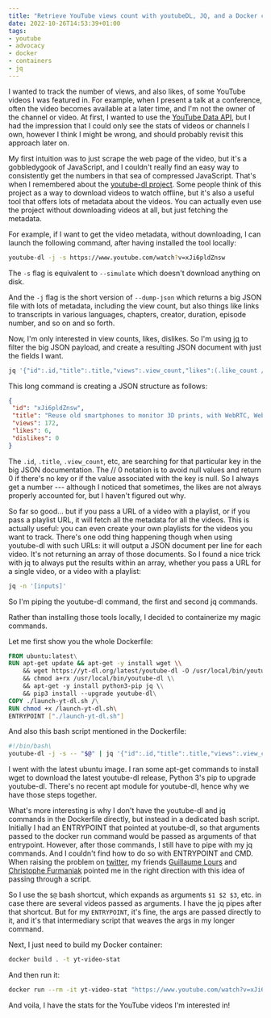 ```yaml
---
title: "Retrieve YouTube views count with youtubeDL, JQ, and a Docker container"
date: 2022-10-26T14:53:39+01:00
tags:
- youtube
- advocacy
- docker
- containers
- jq
---
```


I wanted to track the number of views, and also likes, of some YouTube videos I was featured in. 
For example, when I present a talk at a conference, often the video becomes available at a later time, and I'm not the owner of the channel or video. 
At first, I wanted to use the [YouTube Data API](https://developers.google.com/youtube/v3), 
but I had the impression that I could only see the stats of videos or channels I own, 
however I think I might be wrong, and should probably revisit this approach later on.

My first intuition was to just scrape the web page of the video, but it's a gobbledygook of JavaScript, 
and I couldn't really find an easy way to consistently get the numbers in that sea of compressed JavaScript. 
That's when I remembered about the [youtube-dl project](https://youtube-dl.org/). 
Some people think of this project as a way to download videos to watch offline, but it's also a useful tool that offers lots of metadata about the videos. 
You can actually even use the project without downloading videos at all, but just fetching the metadata.

For example, if I want to get the video metadata, without downloading, I can launch the following command, after having installed the tool locally:

```bash
youtube-dl -j -s https://www.youtube.com/watch?v=xJi6pldZnsw
```

The `-s` flag is equivalent to `--simulate` which doesn't download anything on disk.

And the `-j` flag is the short version of `--dump-json` which returns a big JSON file with lots of metadata, including the view count, 
but also things like links to transcripts in various languages, chapters, creator, duration, episode number, and so on and so forth.

Now, I'm only interested in view counts, likes, dislikes. 
So I'm using [jq](https://stedolan.github.io/jq/) to filter the big JSON payload, and create a resulting JSON document with just the fields I want.

```bash
jq '{"id":.id,"title":.title,"views":.view_count,"likes":(.like_count // 0), "dislikes":(.dislike_count // 0)}'
```

This long command is creating a JSON structure as follows:

```json
{
 "id": "xJi6pldZnsw",
 "title": "Reuse old smartphones to monitor 3D prints, with WebRTC, WebSockets and Serverless by G. Laforge",
 "views": 172,
 "likes": 6,
 "dislikes": 0
}
```

The `.id`, `.title`, `.view_count`, etc, are searching for that particular key in the big JSON documentation. 
The // 0 notation is to avoid null values and return 0 if there's no key or if the value associated with the key is null. 
So I always get a number --- although I noticed that sometimes, the likes are not always properly accounted for, but I haven't figured out why.

So far so good... but if you pass a URL of a video with a playlist, or if you pass a playlist URL, it will fetch all the metadata for all the videos. 
This is actually useful: you can even create your own playlists for the videos you want to track. 
There's one odd thing happening though when using youtube-dl with such URLs: it will output a JSON document per line for each video. 
It's not returning an array of those documents. So I found a nice trick with jq to always put the results within an array, whether you pass a URL for a single video, or a video with a playlist:

```bash
​​jq -n '[inputs]'
```

So I'm piping the youtube-dl command, the first and second jq commands.

Rather than installing those tools locally, I decided to containerize my magic commands.

Let me first show you the whole Dockerfile:

```Dockerfile
FROM ubuntu:latest\
RUN apt-get update && apt-get -y install wget \\
    && wget https://yt-dl.org/latest/youtube-dl -O /usr/local/bin/youtube-dl \\
    && chmod a+rx /usr/local/bin/youtube-dl \\
    && apt-get -y install python3-pip jq \\
    && pip3 install --upgrade youtube-dl\
COPY ./launch-yt-dl.sh /\
RUN chmod +x /launch-yt-dl.sh\
ENTRYPOINT ["./launch-yt-dl.sh"]
```

And also this bash script mentioned in the Dockerfile:

```bash
#!/bin/bash\
youtube-dl -j -s -- "$@" | jq '{"id":.id,"title":.title,"views":.view_count,"likes":(.like_count // 0), "dislikes":(.dislike_count // 0)}' | jq -n '[inputs]'
```

I went with the latest ubuntu image. I ran some apt-get commands to install wget to download the latest youtube-dl release, Python 3's pip to upgrade youtube-dl. 
There's no recent apt module for youtube-dl, hence why we have those steps together.

What's more interesting is why I don't have the youtube-dl and jq commands in the Dockerfile directly, but instead in a dedicated bash script. 
Initially I had an ENTRYPOINT that pointed at youtube-dl, so that arguments passed to the docker run command would be passed as arguments of that entrypoint. 
However, after those commands, I still have to pipe with my jq commands. And I couldn't find how to do so with ENTRYPOINT and CMD. 
When raising the problem on [twitter](https://twitter.com/glaforge/status/1584800385256280064), 
my friends [Guillaume Lours](https://twitter.com/glours/status/1584810960136683521) and [Christophe Furmaniak](https://twitter.com/cfurmaniak/status/1584845647647506432) pointed me in the right direction with this idea of passing through a script.

So I use the `$@` bash shortcut, which expands as arguments `$1 $2 $3`, etc. in case there are several videos passed as arguments. 
I have the jq pipes after that shortcut. 
But for my `ENTRYPOINT`, it's fine, the args are passed directly to it, and it's that intermediary script that weaves the args in my longer command.

Next, I just need to build my Docker container:

```bash
docker build . -t yt-video-stat
```

And then run it:

```bash
docker run --rm -it yt-video-stat "https://www.youtube.com/watch?v=xJi6pldZnsw"
```

And voila, I have the stats for the YouTube videos I'm interested in!